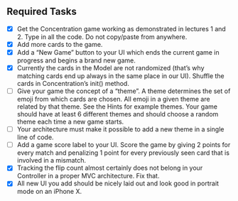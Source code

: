 ## Required Tasks

- [x] Get the Concentration game working as demonstrated in lectures 1 and 2. Type in all the code. Do not copy/paste from anywhere.
- [x] Add more cards to the game.
- [x] Add a “New Game” button to your UI which ends the current game in progress and begins a brand new game.
- [x] Currently the cards in the Model are not randomized (that’s why matching cards end up always in the same place in our UI). Shuffle the cards in Concentration’s init() method.
- [ ] Give your game the concept of a “theme”. A theme determines the set of emoji from which cards are chosen. All emoji in a given theme are related by that theme. See the Hints for example themes. Your game should have at least 6 different themes and should choose a random theme each time a new game starts.
- [ ] Your architecture must make it possible to add a new theme in a single line of code.
- [ ] Add a game score label to your UI. Score the game by giving 2 points for every match and penalizing 1 point for every previously seen card that is involved in a mismatch.
- [x] Tracking the flip count almost certainly does not belong in your Controller in a proper MVC architecture. Fix that.
- [x] All new UI you add should be nicely laid out and look good in portrait mode on an iPhone X.